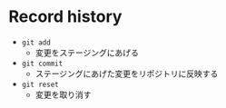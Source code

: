 # Record history

- `git add`
  - 変更をステージングにあげる
- `git commit`
  - ステージングにあげた変更をリポジトリに反映する
- `git reset`
  - 変更を取り消す
